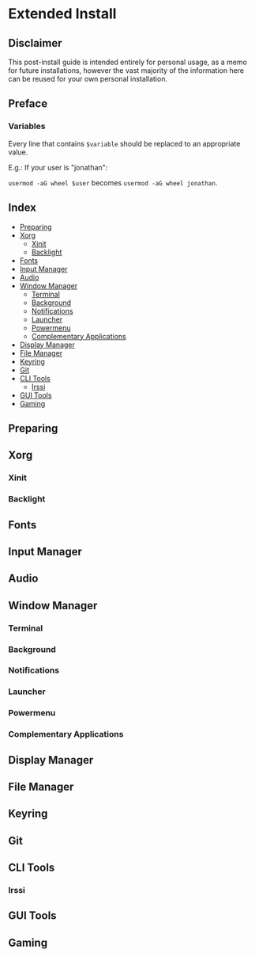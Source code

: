 # Extended Install
## Disclaimer
This post-install guide is intended entirely for personal usage, as a memo for future installations, however the vast majority of the information here can be reused for your own personal installation.


## Preface
### Variables
Every line that contains `$variable` should be replaced to an appropriate value.

E.g.: If your user is "jonathan":

`usermod -aG wheel $user` becomes `usermod -aG wheel jonathan`.

## Index
 - [Preparing](#Preparing)
 - [Xorg](#Xorg)
   - [Xinit](#Xinit)
   - [Backlight](#Backlight)
 - [Fonts](#Fonts)
 - [Input Manager](#Input-Manager)
 - [Audio](#Audio)
 - [Window Manager](#Window-Manager)
   - [Terminal](#Terminal)
   - [Background](#Background)
   - [Notifications](#Notifications)
   - [Launcher](#Launcher)
   - [Powermenu](#Powermenu)
   - [Complementary Applications](#Complementary-Applications)
 - [Display Manager](#Display-Manager)
 - [File Manager](#File-Manager)
 - [Keyring](#Keyring)
 - [Git](#Git)
 - [CLI Tools](#CLI-Tools)
   - [Irssi](#Irssi)
 - [GUI Tools](#GUI-Tools)
 - [Gaming](#Gaming)

## Preparing
## Xorg
### Xinit
### Backlight
## Fonts
## Input Manager
## Audio
## Window Manager
### Terminal
### Background
### Notifications
### Launcher
### Powermenu
### Complementary Applications
## Display Manager
## File Manager
## Keyring
## Git
## CLI Tools
### Irssi
## GUI Tools
## Gaming
